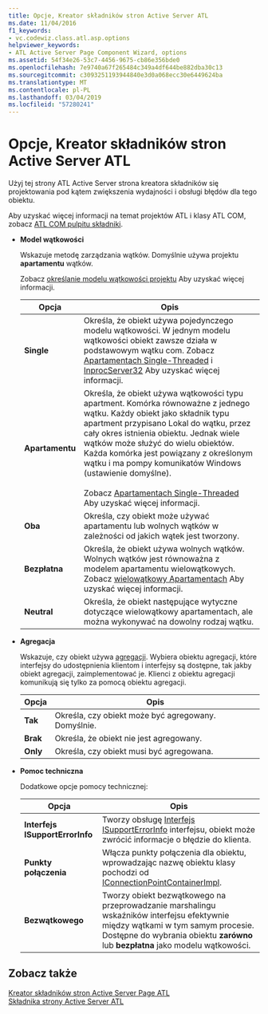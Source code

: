 ```yaml
---
title: Opcje, Kreator składników stron Active Server ATL
ms.date: 11/04/2016
f1_keywords:
- vc.codewiz.class.atl.asp.options
helpviewer_keywords:
- ATL Active Server Page Component Wizard, options
ms.assetid: 54f34e26-53c7-4456-9675-cb86e356bde0
ms.openlocfilehash: 7e9740a67f265484c349a4df644be882dba30c13
ms.sourcegitcommit: c3093251193944840e3d0a068ecc30e6449624ba
ms.translationtype: MT
ms.contentlocale: pl-PL
ms.lasthandoff: 03/04/2019
ms.locfileid: "57280241"
---
```

# <a name="options-atl-active-server-page-component-wizard"></a>Opcje, Kreator składników stron Active Server ATL

Użyj tej strony ATL Active Server strona kreatora składników się projektowania pod kątem zwiększenia wydajności i obsługi błędów dla tego obiektu.

Aby uzyskać więcej informacji na temat projektów ATL i klasy ATL COM, zobacz [ATL COM pulpitu składniki](../../atl/atl-com-desktop-components.md).

- **Model wątkowości**

   Wskazuje metodę zarządzania wątków. Domyślnie używa projektu **apartamentu** wątków.

   Zobacz [określanie modelu wątkowości projektu](../../atl/specifying-the-threading-model-for-a-project-atl.md) Aby uzyskać więcej informacji.

   |Opcja|Opis|
   |------------|-----------------|
   |**Single**|Określa, że obiekt używa pojedynczego modelu wątkowości. W jednym modelu wątkowości obiekt zawsze działa w podstawowym wątku com. Zobacz [Apartamentach Single-Threaded](/windows/desktop/com/single-threaded-apartments) i [InprocServer32](/windows/desktop/com/inprocserver32) Aby uzyskać więcej informacji.|
   |**Apartamentu**|Określa, że obiekt używa wątkowości typu apartment. Komórka równoważne z jednego wątku. Każdy obiekt jako składnik typu apartment przypisano Lokal do wątku, przez cały okres istnienia obiektu. Jednak wiele wątków może służyć do wielu obiektów. Każda komórka jest powiązany z określonym wątku i ma pompy komunikatów Windows (ustawienie domyślne).<br /><br /> Zobacz [Apartamentach Single-Threaded](/windows/desktop/com/single-threaded-apartments) Aby uzyskać więcej informacji.|
   |**Oba**|Określa, czy obiekt może używać apartamentu lub wolnych wątków w zależności od jakich wątek jest tworzony.|
   |**Bezpłatna**|Określa, że obiekt używa wolnych wątków. Wolnych wątków jest równoważna z modelem apartamentu wielowątkowych. Zobacz [wielowątkowy Apartamentach](/windows/desktop/com/multithreaded-apartments) Aby uzyskać więcej informacji.|
   |**Neutral**|Określa, że obiekt następujące wytyczne dotyczące wielowątkowy apartamentach, ale można wykonywać na dowolny rodzaj wątku.|

- **Agregacja**

   Wskazuje, czy obiekt używa [agregacji](/windows/desktop/com/aggregation). Wybiera obiektu agregacji, które interfejsy do udostępnienia klientom i interfejsy są dostępne, tak jakby obiekt agregacji, zaimplementować je. Klienci z obiektu agregacji komunikują się tylko za pomocą obiektu agregacji.

   |Opcja|Opis|
   |------------|-----------------|
   |**Tak**|Określa, czy obiekt może być agregowany. Domyślnie.|
   |**Brak**|Określa, że obiekt nie jest agregowany.|
   |**Only**|Określa, czy obiekt musi być agregowana.|

- **Pomoc techniczna**

   Dodatkowe opcje pomocy technicznej:

   |Opcja|Opis|
   |------------|-----------------|
   |**Interfejs ISupportErrorInfo**|Tworzy obsługę [Interfejs ISupportErrorInfo](../../atl/reference/isupporterrorinfoimpl-class.md) interfejsu, obiekt może zwrócić informacje o błędzie do klienta.|
   |**Punkty połączenia**|Włącza punkty połączenia dla obiektu, wprowadzając nazwę obiektu klasy pochodzi od [IConnectionPointContainerImpl](../../atl/reference/iconnectionpointcontainerimpl-class.md).|
   |**Bezwątkowego**|Tworzy obiekt bezwątkowego na przeprowadzanie marshalingu wskaźników interfejsu efektywnie między wątkami w tym samym procesie. Dostępne do wybrania obiektu **zarówno** lub **bezpłatna** jako modelu wątkowości.|

## <a name="see-also"></a>Zobacz także

[Kreator składników stron Active Server Page ATL](../../atl/reference/atl-active-server-page-component-wizard.md)<br/>
[Składnika strony Active Server ATL](../../atl/reference/adding-an-atl-active-server-page-component.md)

